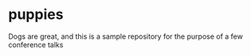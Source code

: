 # puppies
Dogs are great, and this is a sample repository for the purpose of a few conference talks

